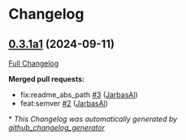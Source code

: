 # Changelog

## [0.3.1a1](https://github.com/OpenVoiceOS/skill-ovos-wallpapers/tree/0.3.1a1) (2024-09-11)

[Full Changelog](https://github.com/OpenVoiceOS/skill-ovos-wallpapers/compare/V0.1.0...0.3.1a1)

**Merged pull requests:**

- fix:readme\_abs\_path [\#3](https://github.com/OpenVoiceOS/skill-ovos-wallpapers/pull/3) ([JarbasAl](https://github.com/JarbasAl))
- feat:semver [\#2](https://github.com/OpenVoiceOS/skill-ovos-wallpapers/pull/2) ([JarbasAl](https://github.com/JarbasAl))



\* *This Changelog was automatically generated by [github_changelog_generator](https://github.com/github-changelog-generator/github-changelog-generator)*
